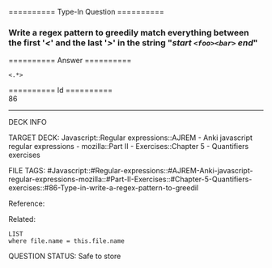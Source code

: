 ========== Type-In Question ==========

###  Write a regex pattern to greedily match everything between the first '_<_' and the last '_>_' in the string "_start `<foo><bar>` end_"  

========== Answer ==========  

`<.*>`

========== Id ==========  
86

---

DECK INFO

TARGET DECK: Javascript::Regular expressions::AJREM - Anki javascript regular expressions - mozilla::Part II - Exercises::Chapter 5 - Quantifiers exercises

FILE TAGS: #Javascript::#Regular-expressions::#AJREM-Anki-javascript-regular-expressions-mozilla::#Part-II-Exercises::#Chapter-5-Quantifiers-exercises::#86-Type-in-write-a-regex-pattern-to-greedil

Reference:

Related:

```dataview
LIST
where file.name = this.file.name
```


QUESTION STATUS: Safe to store
